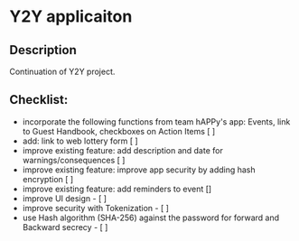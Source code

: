 # Y2Y applicaiton

## Description
Continuation of Y2Y project.


## Checklist:

- incorporate the following functions from team hAPPy's app: Events, link to Guest Handbook, checkboxes on Action Items [ ]
- add: link to web lottery form  [ ]
- improve existing feature: add description and date for warnings/consequences [ ]
- improve existing feature: improve app security by adding hash encryption [ ]
- improve existing feature: add reminders to event []
- improve UI design - [ ]
- improve security with Tokenization - [ ]
- use Hash algorithm (SHA-256) against the password for forward and Backward secrecy - [ ] 
